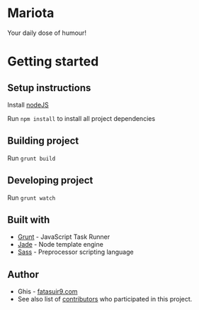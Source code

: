 # Mariota
Your daily dose of humour!


# Getting started


## Setup instructions
Install [nodeJS](https://nodejs.org/en/)

Run `npm install` to install all project dependencies


## Building project
Run `grunt build`


## Developing project
Run `grunt watch`


## Built with
- [Grunt](https://gruntjs.com/) - JavaScript Task Runner
- [Jade](http://jade-lang.com/) - Node template engine
- [Sass](https://sass-lang.com/) - Preprocessor scripting language


## Author
- Ghis - [fatasuir9.com](https://fatasuir9.com/)
- See also list of [contributors](https://github.com/fatasuir9/mariota/graphs/contributors) who participated in this project.
